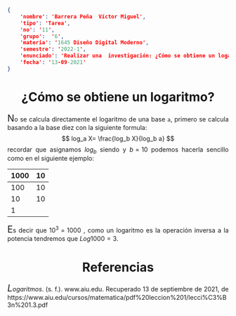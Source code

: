 ```json
{
    'nombre': 'Barrera Peña  Víctor Miguel',
    'tipo': 'Tarea',
    'no': '11',
    'grupo':  '6',
    'materia': '1645 Diseño Digital Moderno',
    'semestre': '2022-1',
    'enunciado': 'Realizar una  investigación: ¿Cómo se obtiene un logaritmo?' ,
    'fecha': '13-09-2021'
}
```

<style>
    body{
  text-align: justify;
}
    h1{
        font-weight: bold;
        text-align:center;
    }
    p::first-letter{
  font-size: 1.3rem;
}
 a{
  text-decoration: none;
}
</style>
# ¿Cómo se obtiene un logaritmo?

No se calcula directamente el logaritmo de una base `a`, primero se calcula basando a la base diez con la siguiente formula:
$$
log_a X= \frac{log_b X}{log_b a}
$$
recordar que asignamos $log_b$ siendo y $b=10$ podemos hacerla sencillo como en el siguiente ejemplo:

| 1000 | 10   |
| ---- | ---- |
| 100  | 10   |
| 10   | 10   |
| 1    |      |

Es decir que $10^3=1000$ , como un logaritmo es la operación inversa a la potencia tendremos que $Log1000=3$.

# Referencias

*Logaritmos*. (s. f.). www.aiu.edu. Recuperado 13 de septiembre de 2021, de https://www.aiu.edu/cursos/matematica/pdf%20leccion%201/lecci%C3%B3n%201.3.pdf

